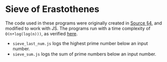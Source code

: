 # Sieve of Erastothenes

The code used in these programs were originally created in [Source §4](https://sourceacademy.org/playground), and modified to work with JS. The programs run with a time complexity of `O(n•log(log(n)))`, as verified [here](https://docs.google.com/spreadsheets/d/1aznp6B2_jEbNs8LgRau_RTAvDAu2hnkwvnv2koVfU4Y/edit?usp=sharing). 

* `sieve_last_num.js` logs the highest prime number below an input number.
* `sieve_sum.js` logs the sum of prime numbers below an input number.
